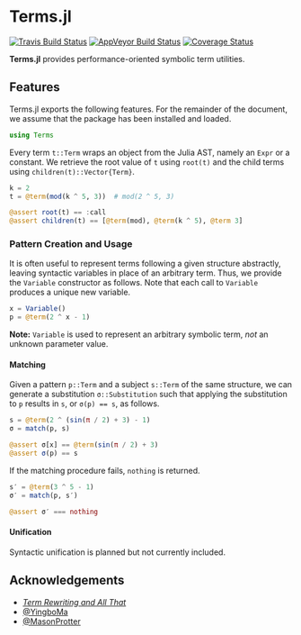 # Terms.jl

[![Travis Build Status](https://travis-ci.com/HarrisonGrodin/Terms.jl.svg?branch=master)](https://travis-ci.com/HarrisonGrodin/Terms.jl)
[![AppVeyor Build Status](https://ci.appveyor.com/api/projects/status/rtaksxe4wu0j6xqv/branch/master?svg=true)](https://ci.appveyor.com/project/HarrisonGrodin/terms-jl/branch/master)
[![Coverage Status](https://coveralls.io/repos/github/HarrisonGrodin/Terms.jl/badge.svg?branch=master)](https://coveralls.io/github/HarrisonGrodin/Terms.jl?branch=master)

**Terms.jl** provides performance-oriented symbolic term utilities.


## Features

Terms.jl exports the following features. For the remainder of the document, we assume that the package has been installed and loaded.

```julia
using Terms
```

Every term `t::Term` wraps an object from the Julia AST, namely an `Expr` or a constant. We retrieve the root value of `t` using `root(t)` and the child terms using `children(t)::Vector{Term}`.

```julia
k = 2
t = @term(mod(k ^ 5, 3))  # mod(2 ^ 5, 3)

@assert root(t) == :call
@assert children(t) == [@term(mod), @term(k ^ 5), @term 3]
```


### Pattern Creation and Usage

It is often useful to represent terms following a given structure abstractly, leaving syntactic variables in place of an arbitrary term. Thus, we provide the `Variable` constructor as follows. Note that each call to `Variable` produces a unique new variable.

```julia
x = Variable()
p = @term(2 ^ x - 1)
```

**Note:** `Variable` is used to represent an arbitrary symbolic term, *not* an unknown parameter value.

#### Matching

Given a pattern `p::Term` and a subject `s::Term` of the same structure, we can generate a substitution `σ::Substitution` such that applying the substitution to `p` results in `s`, or `σ(p) == s`, as follows.

```julia
s = @term(2 ^ (sin(π / 2) + 3) - 1)
σ = match(p, s)

@assert σ[x] == @term(sin(π / 2) + 3)
@assert σ(p) == s
```

If the matching procedure fails, `nothing` is returned.

```julia
s′ = @term(3 ^ 5 - 1)
σ′ = match(p, s′)

@assert σ′ === nothing
```

#### Unification

Syntactic unification is planned but not currently included.


## Acknowledgements
- [*Term Rewriting and All That*](https://www21.in.tum.de/~nipkow/TRaAT/)
- [@YingboMa](https://github.com/YingboMa)
- [@MasonProtter](https://github.com/MasonProtter)
